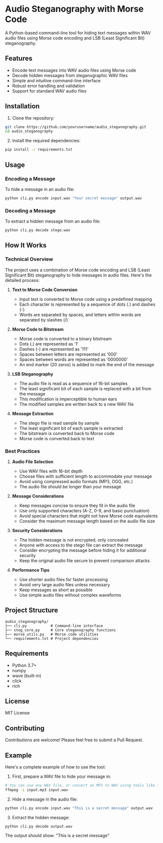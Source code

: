 # Audio Steganography with Morse Code

A Python-based command-line tool for hiding text messages within WAV audio files using Morse code encoding and LSB (Least Significant Bit) steganography.

## Features

- Encode text messages into WAV audio files using Morse code
- Decode hidden messages from steganographic WAV files
- Simple and intuitive command-line interface
- Robust error handling and validation
- Support for standard WAV audio files

## Installation

1. Clone the repository:
```bash
git clone https://github.com/yourusername/audio_steganography.git
cd audio_steganography
```

2. Install the required dependencies:
```bash
pip install -r requirements.txt
```

## Usage

### Encoding a Message

To hide a message in an audio file:

```bash
python cli.py encode input.wav "Your secret message" output.wav
```

### Decoding a Message

To extract a hidden message from an audio file:

```bash
python cli.py decode stego.wav
```

## How It Works

### Technical Overview

The project uses a combination of Morse code encoding and LSB (Least Significant Bit) steganography to hide messages in audio files. Here's the detailed process:

1. **Text to Morse Code Conversion**
   - Input text is converted to Morse code using a predefined mapping
   - Each character is represented by a sequence of dots (.) and dashes (-)
   - Words are separated by spaces, and letters within words are separated by slashes (/)

2. **Morse Code to Bitstream**
   - Morse code is converted to a binary bitstream
   - Dots (.) are represented as '1'
   - Dashes (-) are represented as '111'
   - Spaces between letters are represented as '000'
   - Spaces between words are represented as '0000000'
   - An end marker (20 zeros) is added to mark the end of the message

3. **LSB Steganography**
   - The audio file is read as a sequence of 16-bit samples
   - The least significant bit of each sample is replaced with a bit from the message
   - This modification is imperceptible to human ears
   - The modified samples are written back to a new WAV file

4. **Message Extraction**
   - The stego file is read sample by sample
   - The least significant bit of each sample is extracted
   - The bitstream is converted back to Morse code
   - Morse code is converted back to text

### Best Practices

1. **Audio File Selection**
   - Use WAV files with 16-bit depth
   - Choose files with sufficient length to accommodate your message
   - Avoid using compressed audio formats (MP3, OGG, etc.)
   - The audio file should be longer than your message

2. **Message Considerations**
   - Keep messages concise to ensure they fit in the audio file
   - Use only supported characters (A-Z, 0-9, and basic punctuation)
   - Avoid special characters that might not have Morse code equivalents
   - Consider the maximum message length based on the audio file size

3. **Security Considerations**
   - The hidden message is not encrypted, only concealed
   - Anyone with access to the stego file can extract the message
   - Consider encrypting the message before hiding it for additional security
   - Keep the original audio file secure to prevent comparison attacks

4. **Performance Tips**
   - Use shorter audio files for faster processing
   - Avoid very large audio files unless necessary
   - Keep messages as short as possible
   - Use simple audio files without complex waveforms

## Project Structure

```
audio_steganography/
├── cli.py           # Command-line interface
├── steg_core.py     # Core steganography functions
├── morse_utils.py   # Morse code utilities
└── requirements.txt # Project dependencies
```

## Requirements

- Python 3.7+
- numpy
- wave (built-in)
- click
- rich

## License

MIT License

## Contributing

Contributions are welcome! Please feel free to submit a Pull Request.

## Example

Here's a complete example of how to use the tool:

1. First, prepare a WAV file to hide your message in:
```bash
# You can use any WAV file, or convert an MP3 to WAV using tools like ffmpeg
ffmpeg -i input.mp3 input.wav
```

2. Hide a message in the audio file:
```bash
python cli.py encode input.wav "This is a secret message" output.wav
```

3. Extract the hidden message:
```bash
python cli.py decode output.wav
```

The output should show: "This is a secret message" 